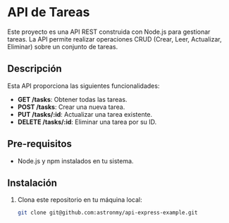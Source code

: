 # API de Tareas

Este proyecto es una API REST construida con Node.js para gestionar tareas. La API permite realizar operaciones CRUD (Crear, Leer, Actualizar, Eliminar) sobre un conjunto de tareas.

## Descripción

Esta API proporciona las siguientes funcionalidades:

- **GET /tasks**: Obtener todas las tareas.
- **POST /tasks**: Crear una nueva tarea.
- **PUT /tasks/:id**: Actualizar una tarea existente.
- **DELETE /tasks/:id**: Eliminar una tarea por su ID.

## Pre-requisitos

- Node.js y npm instalados en tu sistema.

## Instalación

1. Clona este repositorio en tu máquina local:

   ```bash
   git clone git@github.com:astronmy/api-express-example.git
